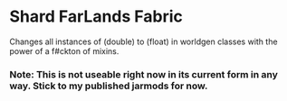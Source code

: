 # Shard FarLands Fabric
Changes all instances of (double) to (float) in worldgen classes with the power of a f#ckton of mixins.
### Note: This is not useable right now in its current form in any way. Stick to my published jarmods for now.
